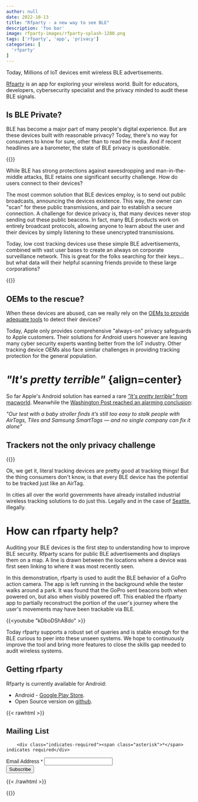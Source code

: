 ```yaml
---
author: null
date: 2022-10-13
title: "Rfparty - a new way to see BLE"
description: 'foo bar'
image: rfparty-images/rfparty-splash-1280.png
tags: ['rfparty', 'app', 'privacy']
categories: [
  'rfparty'
]
---
```


Today, Millions of IoT devices emit wireless BLE advertisements. 

[Rfparty](https://play.google.com/store/apps/details?id=xyz.dataparty.rfparty) is an app for exploring your wireless world. Built for educators, developers, cybersecurity specialist and the privacy minded to audit these BLE signals.


## Is BLE Private?

BLE has become a major part of many people's digital experience. But are these devices built with reasonable privacy? Today, there's no way for consumers to know for sure, other than to read the media. And if recent headlines are a barometer, the state of BLE privacy is questionable.  

{{<picture src="rfparty-images/nyt-headline-large.png" type="png" alt="NYT-I Used Apple AirTags, Tiles and a GPS Tracker to Watch My Husband’s Every Move" caption="NYT 2022 - I Used Apple AirTags, Tiles and a GPS Tracker to Watch My Husband..." class="float-left" link="https://www.nytimes.com/2022/02/11/technology/airtags-gps-surveillance.html">}}
</a>



While BLE has strong protections against eavesdropping and man-in-the-middle attacks, BLE retains one significant security challenge. How do users connect to their devices?

The most common solution that BLE devices employ, is to send out public broadcasts, announcing the devices existence. This way, the owner can "scan" for these public transmissions, and pair to establish a secure connection. A challenge for device privacy is, that many devices never stop sending out these public beacons. In fact, many BLE products work on entirely broadcast protocols, allowing anyone to learn about the user and their devices by simply listening to these unencrypted transmissions.

Today, low cost tracking devices use these simple BLE advertisements, combined with vast user bases to create an always on corporate surveillance network. This is great for the folks searching for their keys... but what data will their helpful scanning friends provide to these large corporations?

{{<picture src="rfparty-images/apple-devices.png" type="png" alt="rfparty querying nearby apple devices" caption="rfparty querying nearby apple devices" class="float-right">}}

## OEMs to the rescue?

When these devices are abused, can we really rely on the [OEMs to provide adequate tools](https://www.cnet.com/tech/mobile/is-your-android-being-tracked-by-an-airtag-heres-how-to-find-out/) to detect their devices?

Today, Apple only provides comprehensive "always-on" privacy safeguards to Apple customers. Their solutions for Android users however are leaving many cyber security experts wanting better from the IoT industry. Other tracking device OEMs also face similar challenges in providing tracking protection for the general population.

# _"It's pretty terrible"_ {align=center}


So far Apple's Android solution has earned a rare [_"It's pretty terrible"_ from macworld](https://www.macworld.com/article/559337/airtag-tracker-detect-android-app.html). Meanwhile the [Washington Post reached an alarming conclusion](https://www.washingtonpost.com/technology/2022/03/31/airtags-stalking/):

_"Our test with a baby stroller finds it’s still too easy to stalk people with AirTags, Tiles and Samsung SmartTags — and no single company can fix it alone"_




## Trackers not the only privacy challenge

{{<picture src="rfparty-images/kiro-spd-radio.png" type="png" alt="KIRO - Seattle police have a wireless network that can track your every move" caption="KIRO - Seattle police have a wireless network that can track your every move" link="https://www.kiro7.com/news/seattle-police-have-wireless-network-can-track-you/246051198/" class="float-left">}}


Ok, we get it, literal tracking devices are pretty good at tracking things! But the thing consumers don't know, is that every BLE device has the potential to be tracked just like an AirTag.

In cities all over the world governments have already installed industrial wireless tracking solutions to do just this. Legally and in the case of [Seattle](https://www.kiro7.com/news/seattle-police-have-wireless-network-can-track-you/246051198/), illegally.


# How can rfparty help?


Auditing your BLE devices is the first step to understanding how to improve BLE security. Rfparty scans for public BLE advertisements and displays them on a map. A line is drawn between the locations where a device was first seen linking to where it was most recently seen.

In this demonstration, rfparty is used to audit the BLE behavior of a GoPro action camera. The app is left running in the background while the tester walks around a park. It was found that the GoPro sent beacons both when powered on, but also when visibly powered off. This enabled the rfparty app to partially reconstruct the portion of the user's journey where the user's movements may have been trackable via BLE.

{{<youtube "kDboDShA8do" >}}

Today rfparty supports a robust set of queries and is stable enough for the BLE curious to peer into these unseen systems. We hope to continuously improve the tool and bring more features to close the skills gap needed to audit wireless systems.

## Getting rfparty

Rfparty is currently available for Android:

  * Android - [Google Play Store](https://play.google.com/store/apps/details?id=xyz.dataparty.rfparty).
  * Open Source version on [github](https://github.com/datapartyjs/rfparty-xyz).


{{< rawhtml >}}
<!-- Begin Mailchimp Signup Form -->
<link href="//cdn-images.mailchimp.com/embedcode/classic-071822.css" rel="stylesheet" type="text/css">
<style type="text/css">
	#mc_embed_signup{clear:left; font:14px Helvetica,Arial,sans-serif; }
	/* Add your own Mailchimp form style overrides in your site stylesheet or in this style block.
	   We recommend moving this block and the preceding CSS link to the HEAD of your HTML file. */
</style>
<div id="mc_embed_signup">
    <form action="https://xyz.us21.list-manage.com/subscribe/post?u=7cfbc2e5276396fb5f543a2ed&amp;id=5ea825f5ee&amp;f_id=007bc2e1f0" method="post" id="mc-embedded-subscribe-form" name="mc-embedded-subscribe-form" class="validate" target="_self">
        <div id="mc_embed_signup_scroll">
  <h2>Mailing List</h2>
        
        <div class="indicates-required"><span class="asterisk">*</span> indicates required</div>
<div class="mc-field-group">
	<label for="mce-EMAIL">Email Address  <span class="asterisk">*</span>
</label>
	<input type="email" value="" name="EMAIL" class="required email" id="mce-EMAIL" required>
	<span id="mce-EMAIL-HELPERTEXT" class="helper_text"></span>
</div>
	<div id="mce-responses" class="clear foot">
		<div class="response" id="mce-error-response" style="display:none"></div>
		<div class="response" id="mce-success-response" style="display:none"></div>
	</div>    <!-- real people should not fill this in and expect good things - do not remove this or risk form bot signups-->
    <div style="position: absolute; left: -5000px;" aria-hidden="true"><input type="text" name="b_7cfbc2e5276396fb5f543a2ed_5ea825f5ee" tabindex="-1" value=""></div>
        <div class="optionalParent">
            <div class="clear foot">
                <input type="submit" value="Subscribe" name="subscribe" id="mc-embedded-subscribe" class="button">
            </div>
        </div>
    </div>
</form>
</div>

<!--End mc_embed_signup-->
{{< /rawhtml >}}

{{<picture src="google-play-badge.png" link="https://play.google.com/store/apps/details?id=xyz.dataparty.rfparty">}}
